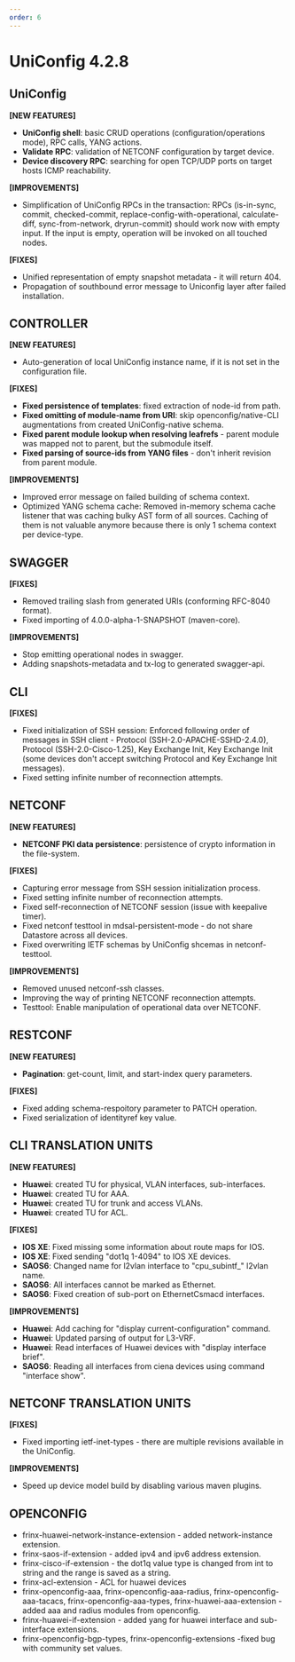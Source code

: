 ```yaml
---
order: 6
---
```


UniConfig 4.2.8
===============

UniConfig
---------

**[NEW FEATURES]**

-   **UniConfig shell**: basic CRUD operations (configuration/operations
    mode), RPC calls, YANG actions.
-   **Validate RPC**: validation of NETCONF configuration by target
    device.
-   **Device discovery RPC**: searching for open TCP/UDP ports on target
    hosts ICMP reachability.

**[IMPROVEMENTS]**

-   Simplification of UniConfig RPCs in the transaction: RPCs
    (is-in-sync, commit, checked-commit,
    replace-config-with-operational, calculate-diff, sync-from-network,
    dryrun-commit) should work now with empty input. If the input is
    empty, operation will be invoked on all touched nodes.

**[FIXES]**

-   Unified representation of empty snapshot metadata - it will return
    404.
-   Propagation of southbound error message to Uniconfig layer after
    failed installation.

CONTROLLER
----------

**[NEW FEATURES]**

-   Auto-generation of local UniConfig instance name, if it is not set
    in the configuration file.

**[FIXES]**

-   **Fixed persistence of templates**: fixed extraction of node-id from
    path.
-   **Fixed omitting of module-name from URI**: skip
    openconfig/native-CLI augmentations from created UniConfig-native
    schema.
-   **Fixed parent module lookup when resolving leafrefs** - parent
    module was mapped not to parent, but the submodule itself.
-   **Fixed parsing of source-ids from YANG files** - don't inherit
    revision from parent module.

**[IMPROVEMENTS]**

-   Improved error message on failed building of schema context.
-   Optimized YANG schema cache: Removed in-memory schema cache listener
    that was caching bulky AST form of all sources. Caching of them is
    not valuable anymore because there is only 1 schema context per
    device-type.

SWAGGER
-------

**[FIXES]**

-   Removed trailing slash from generated URIs (conforming RFC-8040
    format).
-   Fixed importing of 4.0.0-alpha-1-SNAPSHOT (maven-core).

**[IMPROVEMENTS]**

-   Stop emitting operational nodes in swagger.
-   Adding snapshots-metadata and tx-log to generated swagger-api.

CLI
---

**[FIXES]**

-   Fixed initialization of SSH session: Enforced following order of
    messages in SSH client - Protocol (SSH-2.0-APACHE-SSHD-2.4.0),
    Protocol (SSH-2.0-Cisco-1.25), Key Exchange Init, Key Exchange Init
    (some devices don't accept switching Protocol and Key Exchange Init
    messages).
-   Fixed setting infinite number of reconnection attempts.

NETCONF
-------

**[NEW FEATURES]**

-   **NETCONF PKI data persistence**: persistence of crypto information
    in the file-system.

**[FIXES]**

-   Capturing error message from SSH session initialization process.
-   Fixed setting infinite number of reconnection attempts.
-   Fixed self-reconnection of NETCONF session (issue with keepalive
    timer).
-   Fixed netconf testtool in mdsal-persistent-mode - do not share
    Datastore across all devices.
-   Fixed overwriting IETF schemas by UniConfig shcemas in
    netconf-testtool.

**[IMPROVEMENTS]**

-   Removed unused netconf-ssh classes.
-   Improving the way of printing NETCONF reconnection attempts.
-   Testtool: Enable manipulation of operational data over NETCONF.

RESTCONF
--------

**[NEW FEATURES]**

-   **Pagination**: get-count, limit, and start-index query parameters.

**[FIXES]**

-   Fixed adding schema-respoitory parameter to PATCH operation.
-   Fixed serialization of identityref key value.

CLI TRANSLATION UNITS
---------------------

**[NEW FEATURES]**

-   **Huawei**: created TU for physical, VLAN interfaces,
    sub-interfaces.
-   **Huawei**: created TU for AAA.
-   **Huawei**: created TU for trunk and access VLANs.
-   **Huawei**: created TU for ACL.

**[FIXES]**

-   **IOS XE**: Fixed missing some information about route maps for IOS.
-   **IOS XE**: Fixed sending "dot1q 1-4094" to IOS XE devices.
-   **SAOS6**: Changed name for l2vlan interface to "cpu\_subintf\_"
    l2vlan name.
-   **SAOS6**: All interfaces cannot be marked as Ethernet.
-   **SAOS6**: Fixed creation of sub-port on EthernetCsmacd interfaces.

**[IMPROVEMENTS]**

-   **Huawei**: Add caching for "display current-configuration" command.
-   **Huawei**: Updated parsing of output for L3-VRF.
-   **Huawei**: Read interfaces of Huawei devices with "display
    interface brief".
-   **SAOS6**: Reading all interfaces from ciena devices using command
    "interface show".

NETCONF TRANSLATION UNITS
-------------------------

**[FIXES]**

-   Fixed importing ietf-inet-types - there are multiple revisions
    available in the UniConfig.

**[IMPROVEMENTS]**

-   Speed up device model build by disabling various maven plugins.

OPENCONFIG
----------

-   frinx-huawei-network-instance-extension - added network-instance
    extension.
-   frinx-saos-if-extension - added ipv4 and ipv6 address extension.
-   frinx-cisco-if-extension - the dot1q value type is changed from int
    to string and the range is saved as a string.
-   frinx-acl-extension - ACL for huawei devices
-   frinx-openconfig-aaa, frinx-openconfig-aaa-radius,
    frinx-openconfig-aaa-tacacs, frinx-openconfig-aaa-types,
    frinx-huawei-aaa-extension - added aaa and radius modules from
    openconfig.
-   frinx-huawei-if-extension - added yang for huawei interface and
    sub-interface extensions.
-   frinx-openconfig-bgp-types, frinx-openconfig-extensions -fixed bug
    with community set values.

